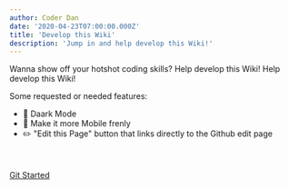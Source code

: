 ```yaml
---
author: Coder Dan
date: '2020-04-23T07:00:00.000Z'
title: 'Develop this Wiki'
description: 'Jump in and help develop this Wiki!'
---
```


Wanna show off your hotshot coding skills? Help develop this Wiki! Help develop this Wiki!

Some requested or needed features:

* 🌃 Daark Mode
* 📱 Make it more Mobile frenly
* ✏️ "Edit this Page" button that links directly to the Github edit page

<div style="margin-top:50px;"></div>

<a class="button-default" href="https://github.com/aavegotchi/aavegotchi-wiki" target="_blank">Git Started</a>

